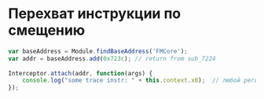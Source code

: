 # Перехват инструкции по смещению

```javascript
var baseAddress = Module.findBaseAddress('FMCore');
var addr = baseAddress.add(0x723c); // return from sub_7224
 
Interceptor.attach(addr, function(args) {
    console.log("some trace instr: " + this.context.x0);  // любой регистр: r0-r15, x0-x15, ...
});
```
